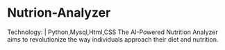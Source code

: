 # Nutrion-Analyzer
Technology: | Python,Mysql,Html,CSS
The AI-Powered Nutrition Analyzer aims to revolutionize the way individuals approach their diet and nutrition.
